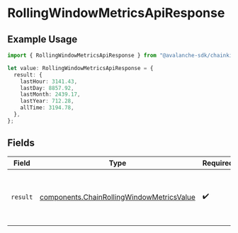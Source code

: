 # RollingWindowMetricsApiResponse

## Example Usage

```typescript
import { RollingWindowMetricsApiResponse } from "@avalanche-sdk/chainkit/models/components";

let value: RollingWindowMetricsApiResponse = {
  result: {
    lastHour: 3141.43,
    lastDay: 8857.92,
    lastMonth: 2439.17,
    lastYear: 712.28,
    allTime: 3194.78,
  },
};
```

## Fields

| Field                                                                                                  | Type                                                                                                   | Required                                                                                               | Description                                                                                            |
| ------------------------------------------------------------------------------------------------------ | ------------------------------------------------------------------------------------------------------ | ------------------------------------------------------------------------------------------------------ | ------------------------------------------------------------------------------------------------------ |
| `result`                                                                                               | [components.ChainRollingWindowMetricsValue](../../models/components/chainrollingwindowmetricsvalue.md) | :heavy_check_mark:                                                                                     | Array of current metrics values for different windows.                                                 |